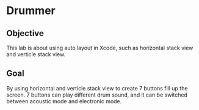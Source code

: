 # Drummer

## Objective
This lab is about using auto layout in Xcode, such as horizontal stack view and verticle stack view.

## Goal
By using horizontal and verticle stack view to create 7 buttons fill up the screen.
7 buttons can play different drum sound, and it can be switched between acoustic mode and electronic mode.
